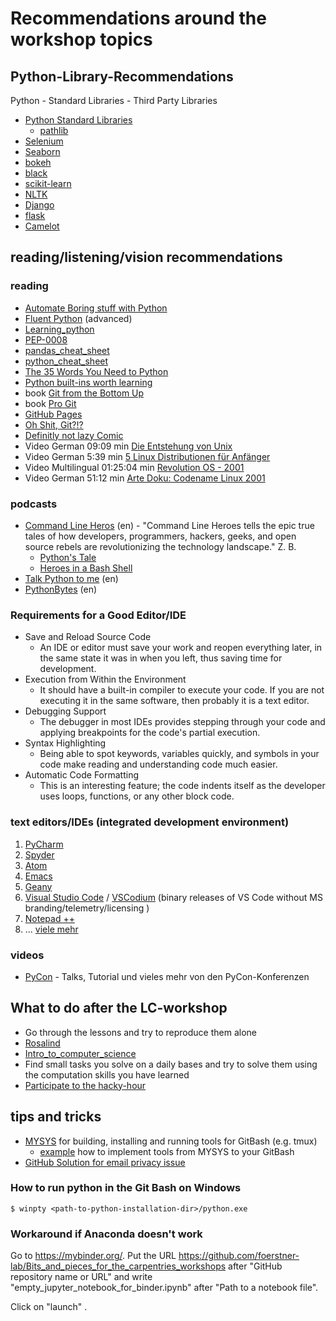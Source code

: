 # Recommendations around the workshop topics

## Python-Library-Recommendations
Python - Standard Libraries - Third Party Libraries
- [Python Standard Libraries](https://docs.python.org/3/library/)
  * [pathlib](https://docs.python.org/3/library/pathlib.html)
- [Selenium](https://pypi.org/project/selenium/)
- [Seaborn](https://seaborn.pydata.org/)
- [bokeh](https://docs.bokeh.org/en/latest/index.html)
- [black](https://pypi.org/project/black/)
- [scikit-learn](https://scikit-learn.org/stable/)
- [NLTK](https://www.nltk.org/)
- [Django](https://www.djangoproject.com/)
- [flask](https://www.fullstackpython.com/flask.html)
- [Camelot](https://camelot-py.readthedocs.io/en/master/)

## reading/listening/vision recommendations
### reading

- [Automate Boring stuff with Python](https://automatetheboringstuff.com/)
- [Fluent Python](https://www.oreilly.com/library/view/fluent-python/9781491946237/) (advanced)
- [Learning_python](oreilly.com/library/view/learning-python-5th/9781449355722/)
- [PEP-0008](https://www.python.org/dev/peps/pep-0008/)
- [pandas_cheat_sheet](https://github.com/pandas-dev/pandas/blob/master/doc/cheatsheet/Pandas_Cheat_Sheet.pdf)
- [python_cheat_sheet](https://github.com/ehmatthes/pcc/releases/download/v1.0.0/beginners_python_cheat_sheet_pcc_all.pdf)
- [The 35 Words You Need to Python](https://yawpitchroll.com/posts/the-35-words-you-need-to-python/)
- [Python built-ins worth learning](https://treyhunner.com/2019/05/python-builtins-worth-learning/)
- book [Git from the Bottom Up](https://jwiegley.github.io/git-from-the-bottom-up/)
- book [Pro Git](https://git-scm.com/book/en/v2)
- [GitHub Pages](https://pages.github.com/)
- [Oh Shit, Git?!?](https://ohshitgit.com/de)
- [Definitly not lazy Comic](https://www.commitstrip.com/en/2017/02/28/definitely-not-lazy/)
- Video German 09:09 min [Die Entstehung von Unix](https://www.youtube.com/watch?v=OdJFi8fTsxg)
- Video German 5:39 min [5 Linux Distributionen für Anfänger](https://www.youtube.com/watch?v=5UD3jZefBsk)
- Video Multilingual 01:25:04 min [Revolution OS - 2001](https://www.youtube.com/watch?v=Eluzi70O-P4)
- Video German 51:12 min [Arte Doku: Codename Linux 2001](https://www.youtube.com/watch?v=SzKEi5AHZf4)

### podcasts
- [Command Line Heros](https://www.redhat.com/en/command-line-heroes) (en) - "Command Line Heroes tells the epic true tales of how developers, programmers, hackers, geeks, and open source rebels are revolutionizing the technology landscape." Z. B.
  * [Python's Tale](https://www.redhat.com/en/command-line-heroes/season-3/pythons-tale)
  * [Heroes in a Bash Shell](https://www.redhat.com/en/command-line-heroes/season-3/heroes-in-a-bash-shell)
- [Talk Python to me](https://talkpython.fm/) (en)
- [PythonBytes](https://pythonbytes.fm/) (en)


### Requirements for a Good Editor/IDE
- Save and Reload Source Code 
    - An IDE or editor must save your work and reopen everything later, in the same state it was in when you left, thus saving time for development.
- Execution from Within the Environment
    - It should have a built-in compiler to execute your code. If you are not executing it in the same software, then probably it is a text editor. 
- Debugging Support
    - The debugger in most IDEs provides stepping through your code and applying breakpoints for the code's partial execution. 
- Syntax Highlighting
    - Being able to spot keywords, variables quickly, and symbols in your code make reading and understanding code much easier.
- Automatic Code Formatting
    - This is an interesting feature; the code indents itself as the developer uses loops, functions, or any other block code.

### text editors/IDEs (integrated development environment)
1) [PyCharm](https://www.jetbrains.com/pycharm/)
2) [Spyder](https://www.spyder-ide.org/)
3) [Atom](https://atom.io/)
4) [Emacs](https://www.gnu.org/software/emacs/)
5) [Geany](https://www.geany.org/)
6) [Visual Studio Code](https://code.visualstudio.com/) / [VSCodium](https://github.com/VSCodium/vscodium) (binary releases of VS Code without MS branding/telemetry/licensing )
7) [Notepad ++](https://notepad-plus-plus.org/)
8) ... [viele mehr](https://en.wikipedia.org/wiki/List_of_text_editors)

### videos
- [PyCon](https://www.youtube.com/results?search_query=pycon&search_type=) - Talks, Tutorial und vieles mehr von den PyCon-Konferenzen

## What to do after the LC-workshop
 - Go through the lessons and try to reproduce them alone
  - [Rosalind](http://rosalind.info/problems/locations/)
 - [Intro_to_computer_science](https://www.udacity.com/course/introduction-to-python--ud1110)
 - Find small tasks you solve on a daily bases and try to solve them using the computation skills you have learned
 - [Participate to the hacky-hour](https://hackyhour.github.io/Cologne/)
 
## tips and tricks
- [MYSYS](https://www.msys2.org/) for building, installing and running tools for GitBash (e.g. tmux)
    - [example](https://blog.pjsen.eu/?p=440) how to implement tools from MYSYS to your GitBash  
- [GitHub Solution for email privacy issue](https://help.github.com/en/github/setting-up-and-managing-your-github-user-account/setting-your-commit-email-address)

### How to run python in the Git Bash on Windows
```
$ winpty <path-to-python-installation-dir>/python.exe
```

### Workaround if Anaconda doesn't work
Go to https://mybinder.org/. Put the URL
https://github.com/foerstner-lab/Bits_and_pieces_for_the_carpentries_workshops
after "GitHub repository name or URL" and write
"empty_jupyter_notebook_for_binder.ipynb" after "Path to a notebook
file".

Click on "launch" .

